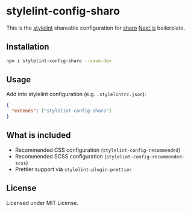 # stylelint-config-sharo

This is the [stylelint][stylelint] shareable configuration for [sharo][sharo]
[Next.js][next] boilerplate.

## Installation

```bash
npm i stylelint-config-sharo --save-dev
```

## Usage

Add into stylelint configuration (e.g. `.stylelintrc.json`):

```json
{
  "extends": ["stylelint-config-sharo"]
}
```

## What is included

- Recommended CSS configuration (`stylelint-config-recommended`)
- Recommended SCSS configuration (`stylelint-config-recommended-scss`)
- Prettier support via `stylelint-plugin-prettier`

## License

Licensed under MIT License.

[next]: https://nextjs.org/docs
[sharo]: https://github.com/tkesgar/sharo
[stylelint]: https://stylelint.io/
